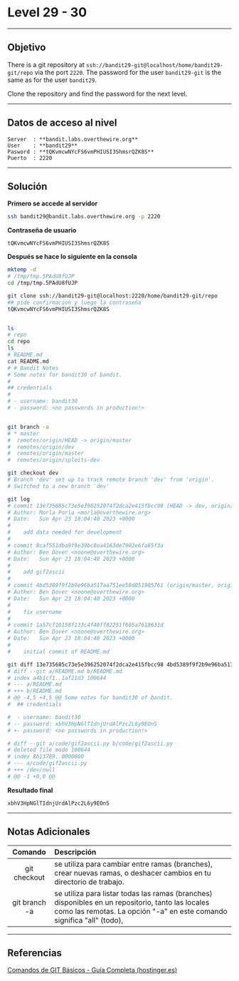 # Level 29 - 30
---
## Objetivo 
There is a git repository at `ssh://bandit29-git@localhost/home/bandit29-git/repo` via the port `2220`. The password for the user `bandit29-git` is the same as for the user `bandit29`.

Clone the repository and find the password for the next level.

---
## Datos de acceso al nivel 

```
Server  : **bandit.labs.overthewire.org**
User    : **bandit29**
Pasword : **tQKvmcwNYcFS6vmPHIUSI3ShmsrQZK8S**
Puerto  : 2220 
```

---
## Solución 

**Primero se accede al servidor**
```bash
ssh bandit29@bandit.labs.overthewire.org -p 2220
```
**Contraseña de usuario**
```
tQKvmcwNYcFS6vmPHIUSI3ShmsrQZK8S
```

**Después se hace lo siguiente en la consola**

```bash
mktemp -d
# /tmp/tmp.5PAdU8fUJP
cd /tmp/tmp.5PAdU8fUJP

git clone ssh://bandit29-git@localhost:2220/home/bandit29-git/repo
## pide confirmacion y luego la contraseña 
tQKvmcwNYcFS6vmPHIUSI3ShmsrQZK8S


ls
# repo
cd repo
ls
# README.md
cat README.md
# # Bandit Notes
# Some notes for bandit30 of bandit.
#
## credentials
#
# - username: bandit30
# - password: <no passwords in production!>


git branch -a
# * master
#  remotes/origin/HEAD -> origin/master
#  remotes/origin/dev
#  remotes/origin/master
#  remotes/origin/sploits-dev

git checkout dev
# Branch 'dev' set up to track remote branch 'dev' from 'origin'.
# Switched to a new branch 'dev'

git log
# commit 13e735685c73e5e396252074f2dca2e415fbcc98 (HEAD -> dev, origin/dev)
# Author: Morla Porla <morla@overthewire.org>
# Date:   Sun Apr 23 18:04:40 2023 +0000
#
#    add data needed for development
#
# commit 8caf551dba9f9e39bc8ea4163de7902e6fa85f3a
# Author: Ben Dover <noone@overthewire.org>
# Date:   Sun Apr 23 18:04:40 2023 +0000
#
#    add gif2ascii
#
# commit 4bd5389f9f2b9e96ba517aa751ee58d051905761 (origin/master, origin/HEAD, master)
# Author: Ben Dover <noone@overthewire.org>
# Date:   Sun Apr 23 18:04:40 2023 +0000
#
#    fix username
#
# commit 1a57cf10158f133c4f40ff82251f605a7618631d
# Author: Ben Dover <noone@overthewire.org>
# Date:   Sun Apr 23 18:04:40 2023 +0000
#
#    initial commit of README.md

git diff 13e735685c73e5e396252074f2dca2e415fbcc98 4bd5389f9f2b9e96ba517aa751ee58d051905761
# diff --git a/README.md b/README.md
# index a4b1cf1..1af21d3 100644
# --- a/README.md
# +++ b/README.md
# @@ -4,5 +4,5 @@ Some notes for bandit30 of bandit.
#  ## credentials

#  - username: bandit30
# -- password: xbhV3HpNGlTIdnjUrdAlPzc2L6y9EOnS
# +- password: <no passwords in production!>

# diff --git a/code/gif2ascii.py b/code/gif2ascii.py
# deleted file mode 100644
# index 8b13789..0000000
# --- a/code/gif2ascii.py
# +++ /dev/null
# @@ -1 +0,0 @@

```

**Resultado final**

```
xbhV3HpNGlTIdnjUrdAlPzc2L6y9EOnS
```

---
## Notas Adicionales 

|**Comando** | **Descripción** |
|:---------:|:-------------|
| git checkout | se utiliza para cambiar entre ramas (branches), crear nuevas ramas, o deshacer cambios en tu directorio de trabajo.
| git branch -a | se utiliza para listar todas las ramas (branches) disponibles en un repositorio, tanto las locales como las remotas. La opción "-a" en este comando significa "all" (todo),

---
## Referencias 
[Comandos de GIT Básicos - Guía Completa (hostinger.es)](https://www.hostinger.es/tutoriales/comandos-de-git)